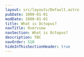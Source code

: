 ```yaml
---
layout: src/layouts/Default.astro
pubDate: 1000-01-01
modDate: 1000-01-01
title: What is Octopus?
navTitle: Overview
navSection: What is Octopus?
description: TBC
navOrder: 510
hideInThisSectionHeader: true
---
```


